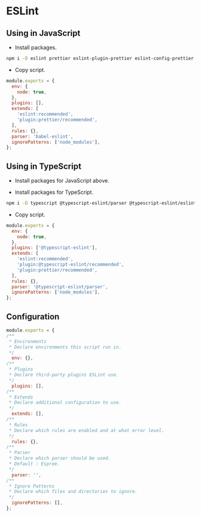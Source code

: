 ESLint
======

Using in JavaScript
-------------------

- Install packages.

```sh
npm i -D eslint prettier eslint-plugin-prettier eslint-config-prettier babel-eslint
```

- Copy script.

```javascript
module.exports = {
  env: {
    node: true,
  },
  plugins: [],
  extends: [
    'eslint:recommended',
    'plugin:prettier/recommended',
  ],
  rules: {},
  parser: 'babel-eslint',
  ignorePatterns: ['node_modules'],
};
```

Using in TypeScript
-------------------

- Install packages for JavaScript above.

- Install packages for TypeScript.

```sh
npm i -D typescript @typescript-eslint/parser @typescript-eslint/eslint-plugin
```

- Copy script.

```javascript
module.exports = {
  env: {
    node: true,
  },
  plugins: ['@typescript-eslint'],
  extends: [
    'eslint:recommended',
    'plugin:@typescript-eslint/recommended',
    'plugin:prettier/recommended',
  ],
  rules: {},
  parser: '@typescript-eslint/parser',
  ignorePatterns: ['node_modules'],
};
```

Configuration
-------------

```javascript
module.exports = {
/**
 * Environments
 * Declare environments this script run in.
 */
  env: {},
/**
 * Plugins
 * Declare third-party plugins ESLint use.
 */
  plugins: [],
/**
 * Extends
 * Declare additional configuration to use.
 */
  extends: [],
/**
 * Rules
 * Declare which rules are enabled and at what error level.
 */
  rules: {},
/**
 * Parser
 * Declare which parser should be used.
 * Default : Espree.
 */
  parser: '',
/**
 * Ignore Patterns
 * Declare which files and directories to ignore.
 */
  ignorePatterns: [],
};
```
